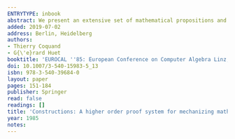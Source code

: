 ```yaml
---
ENTRYTYPE: inbook
abstract: We present an extensive set of mathematical propositions and proofs in order to demonstrate the power of expression of the theory of constructions.
added: 2019-07-02
address: Berlin, Heidelberg
authors:
- Thierry Coquand
- G{\'e}rard Huet
booktitle: 'EUROCAL ''85: European Conference on Computer Algebra Linz, Austria, April 1-3 1985 Proceedings Vol. 1: Invited Lectures'
doi: 10.1007/3-540-15983-5_13
isbn: 978-3-540-39684-0
layout: paper
pages: 151-184
publisher: Springer
read: false
readings: []
title: 'Constructions: A higher order proof system for mechanizing mathematics'
year: 1985
notes:
---
```

